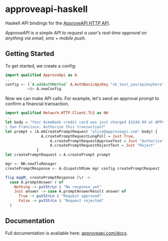 # approveapi-haskell

Haskell API bindings for the [ApproveAPI HTTP API](https://approveapi.com).

*ApproveAPI is a simple API to request a user's real-time approval on anything via email, sms + mobile push.*

## Getting Started

To get started, we create a config:

```haskell
import qualified ApproveApi as A
...
config <- (`A.addAuthMethod` A.AuthBasicApiKey "sk_test_yourapikeyhere" "")
          <$> A.newConfig 
```

Now we can make API calls. For example, let's send an approval prompt to confirm a financial transaction.

```haskell
import qualified Network.HTTP.Client.TLS as NH
...
let body = "Your AcmeBank credit card was just charged $3249.99 at APPLE STORE,\
\ San Francisco. Authorize this transaction?"
let prompt = (A.mkCreatePromptRequest "alice@approveapi.com" body) {
                A.createPromptRequestLongPoll = Just True,
		            A.createPromptRequestApproveText = Just "Authorize",
		            A.createPromptRequestRejectText = Just "Reject"
              }
let createPromptRequest = A.createPrompt prompt

mgr <- NH.newTlsManager
createPromptResponse <- A.dispatchMime mgr config createPromptRequest

flip mapM_ createPromptResponse (\r ->
  case A.promptAnswer r of 
    Nothing -> putStrLn $ "No response yet"
    Just answer -> case A.promptAnswerResult answer of
      True -> putStrLn $ "Request approved"
      False -> putStrLn $ "Request rejected"
  )
```

## Documentation

Full documentation is available here: [approveapi.com/docs](https://www.approveapi.com/docs/?haskell).



